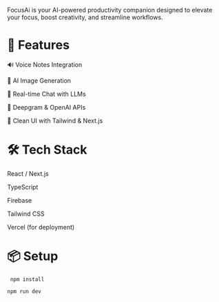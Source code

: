 FocusAi is your AI-powered productivity companion designed to elevate your focus, boost creativity, and streamline workflows.

# 🚀 Features

🔊 Voice Notes Integration

🎨 AI Image Generation

💬 Real-time Chat with LLMs

🧠 Deepgram & OpenAI APIs

🎯 Clean UI with Tailwind & Next.js

# 🛠️ Tech Stack

React / Next.js

TypeScript

Firebase

Tailwind CSS

Vercel (for deployment)

# 📦 Setup

``` npm install```

```npm run dev```
